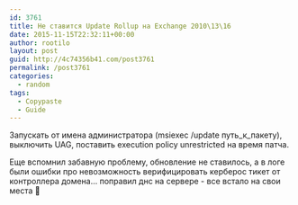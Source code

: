 ```yaml
---
id: 3761
title: Не ставится Update Rollup на Exchange 2010\13\16
date: 2015-11-15T22:32:11+00:00
author: rootilo
layout: post
guid: http://4c74356b41.com/post3761
permalink: /post3761
categories:
  - random
tags:
  - Copypaste
  - Guide
---
```

Запускать от имена администратора (msiexec /update путь\_к\_пакету), выключить UAG, поставить execution policy unrestricted на время патча.
  
Еще вспомнил забавную проблему, обновление не ставилось, а в логе были ошибки про невозможность верифицировать керберос тикет от контроллера домена&#8230; поправил днс на сервере - все встало на свои места 🙂
